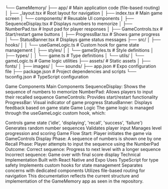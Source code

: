 └── GameMemory/
    ├── app/                   # Main application code (file-based routing)
    │   ├── _layout.tsx        # Root layout for navigation
    │   ├── index.tsx          # Main game screen
    │   └── components/        # Reusable UI components
    │       ├── SequenceDisplay.tsx  # Displays numbers to memorize
    │       ├── NumberPad.tsx        # Input pad for player responses
    │       ├── GameControls.tsx     # Start/restart game buttons
    │       ├── ProgressBar.tsx      # Shows game progress
    │       └── StatusBanner.tsx     # Displays game status messages
    ├── src/
    │   ├── hooks/
    │   │   └── useGameLogic.ts # Custom hook for game state management
    │   ├── styles/
    │   │   └── gameStyles.ts  # Style definitions
    │   ├── types/
    │   │   └── game.ts        # Type definitions
    │   └── utils/
    │       └── gameLogic.ts   # Game logic utilities
    ├── assets/                # Static assets
    │   ├── fonts/
    │   ├── images/
    │   └── sounds/
    ├── app.json               # Expo configuration file
    ├── package.json           # Project dependencies and scripts
    └── tsconfig.json          # TypeScript configuration


Game Components
Main Components
SequenceDisplay: Shows the sequence of numbers to memorize
NumberPad: Allows players to input their recalled sequence
GameControls: Provides start/restart functionality
ProgressBar: Visual indicator of game progress
StatusBanner: Displays feedback based on game state
Game Logic
The game logic is managed through the useGameLogic custom hook, which:

Controls game state ('idle', 'displaying', 'recall', 'success', 'failure')
Generates random number sequences
Validates player input
Manages level progression and scoring
Game Flow
Start: Player initiates the game via GameControls
Display Phase: A sequence of numbers is shown one by one
Recall Phase: Player attempts to input the sequence using the NumberPad
Outcome:
Correct sequence: Progress to next level with a longer sequence
Incorrect sequence: Game over with final score display
Technical Implementation
Built with React Native and Expo
Uses TypeScript for type safety
Implements custom hooks for state management
Separates concerns with dedicated components
Utilizes file-based routing for navigation
This documentation reflects the current structure and implementation of the GameMemory app as seen in the repository.